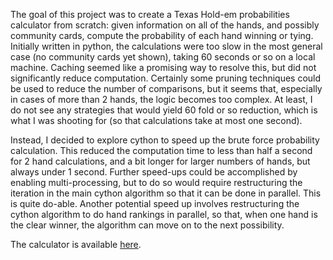 

The goal of this project was to create a Texas Hold-em probabilities calculator from scratch: given information on all of the hands, and possibly community cards, compute the probability of each hand winning or tying. Initially written in python, the calculations were too slow in the most general case (no community cards yet shown), taking 60 seconds or so on a local machine. Caching seemed like a promising way to resolve this, but did not significantly reduce computation. Certainly some pruning techniques could be used to reduce the number of comparisons, but it seems that, especially in cases of more than 2 hands, the logic becomes too complex. At least, I do not see any strategies that would yield 60 fold or so reduction, which is what I was shooting for (so that calculations take at most one second). 

Instead, I decided to explore cython to speed up the brute force probability calculation. This reduced the computation time to less than half a second for 2 hand calculations, and a bit longer for larger numbers of hands, but always under 1 second. Further speed-ups could be accomplished by enabling multi-processing, but to do so would require restructuring the iteration in the main cython algorithm so that it can be done in parallel. This is quite do-able. Another potential speed up involves restructuring the cython algorithm to do hand rankings in parallel, so that, when one hand is the clear winner, the algorithm can move on to the next possibility.

The calculator is available [here](https://phillipwilliams.onrender.com/poker).


